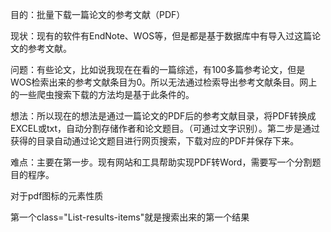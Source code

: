 目的：批量下载一篇论文的参考文献（PDF）

现状：现有的软件有EndNote、WOS等，但是都是基于数据库中有导入过这篇论文的参考文献。

问题：有些论文，比如说我现在在看的一篇综述，有100多篇参考论文，但是WOS检索出来的参考文献条目为0。所以无法通过检索导出参考文献条目。网上的一些爬虫搜索下载的方法均是基于此条件的。

想法：所以现在的想法是通过一篇论文的PDF后的参考文献目录，将PDF转换成EXCEL或txt，自动分割存储作者和论文题目。（可通过文字识别）。第二步是通过获得的目录自动通过论文题目进行网页搜索，下载对应的PDF并保存下来。

难点：主要在第一步。现有网站和工具帮助实现PDF转Word，需要写一个分割题目的程序。



对于pdf图标的元素性质

<a _ngcontent-bvi-c48="" aria-label="PDF" class="icon-pdf" href="/stamp/stamp.jsp?tp=&amp;arnumber=6787078"></a>



第一个class="List-results-items"就是搜索出来的第一个结果